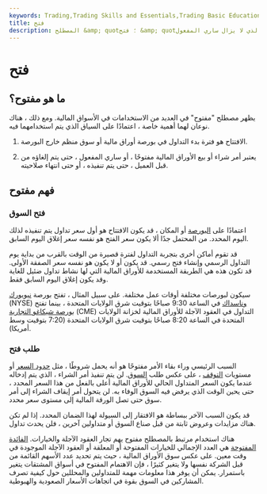 ```yaml
---
keywords: Trading,Trading Skills and Essentials,Trading Basic Education,Trading Skills
title: فتح
description: المصطلح &amp; quot؛ فتح &amp; quot؛ قد يشير إلى فترة بدء التداول أو الأمر غير المنفذ الذي لا يزال ساري المفعول.
---
```


# فتح
## ما هو مفتوح؟

يظهر مصطلح "مفتوح" في العديد من الاستخدامات في الأسواق المالية. ومع ذلك ، هناك نوعان لهما أهمية خاصة ، اعتمادًا على السياق الذي يتم استخدامهما فيه.

1. الافتتاح هو فترة بدء التداول في بورصة أوراق مالية أو سوق منظم خارج البورصة.

1. يعتبر أمر شراء أو بيع الأوراق المالية مفتوحًا ، أو ساري المفعول ، حتى يتم إلغاؤه من قبل العميل ، حتى يتم تنفيذه ، أو حتى انتهاء صلاحيته.

## فهم مفتوح

### فتح السوق

اعتمادًا على [البورصة](/exchange) أو المكان ، قد يكون الافتتاح هو أول سعر تداول يتم تنفيذه لذلك اليوم المحدد. من المحتمل جدًا ألا يكون سعر الفتح هو نفسه سعر إغلاق اليوم السابق.

قد تقوم أماكن أخرى بتجربة التداول لفترة قصيرة من الوقت بالقرب من بداية يوم التداول الرسمي وإنشاء فتح رسمي. قد يكون أو لا يكون هو نفسه سعر الصفقة الأولى. قد تكون هذه هي الطريقة المستخدمة للأوراق المالية التي لها نشاط تداول ضئيل للغاية وقد يكون إغلاق اليوم السابق فقط.

سيكون لبورصات مختلفة أوقات عمل مختلفة. على سبيل المثال ، تفتح بورصة [نيويورك](/nyse) (NYSE) [وناسداك](/nasdaq) في الساعة 9:30 صباحًا بتوقيت شرق الولايات المتحدة ، بينما تفتح [بورصة شيكاغو التجارية](/cme) (CME) التداول في العقود الآجلة للأوراق المالية لخزانة الولايات المتحدة في الساعة 8:20 صباحًا بتوقيت شرق الولايات المتحدة (7:20 بتوقيت وسط أمريكا).

### طلب فتح

السبب الرئيسي وراء بقاء الأمر مفتوحًا هو أنه يحمل شروطًا ، مثل [حدود السعر](/limitorder) أو مستويات [التوقف](/stoporder) ، على عكس طلب [السوق](/marketorder). لن يتم تنفيذ أمر الشراء ، الذي يتم إدخاله عندما يكون السعر المتداول الحالي للأوراق المالية أعلى بالفعل من هذا السعر المحدد ، حتى يحين الوقت الذي يرفض فيه السوق الوفاء به. لن يتحول أمر إيقاف الشراء إلى أمر سوق حتى تصل الورقة المالية إلى مستوى سعر محدد.

قد يكون السبب الآخر ببساطة هو الافتقار إلى السيولة لهذا الضمان المحدد. إذا لم تكن هناك مزايدات وعروض ثابتة من قبل صناع السوق أو متداولين آخرين ، فلن يحدث تداول.

هناك استخدام مرتبط بالمصطلح مفتوح يهم تجار العقود الآجلة والخيارات. [الفائدة المفتوحة](/openinterest) هي العدد الإجمالي للخيارات المفتوحة أو المعلقة أو العقود الآجلة الموجودة في وقت معين. على عكس سوق الأوراق المالية ، حيث يتم تحديد عدد الأسهم القائمة من قبل الشركة نفسها ولا يتغير كثيرًا ، فإن الاهتمام المفتوح في أسواق المشتقات يتغير باستمرار. يمكن أن يوفر هذا معلومات مهمة للمتداولين والمحللين حول كيفية تصرف المشاركين في السوق بقوة في اتجاهات الأسعار الصعودية والهبوطية.

